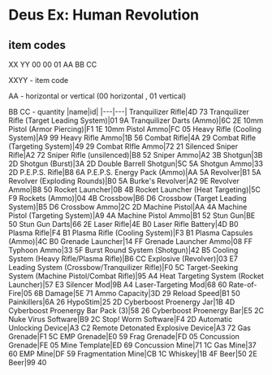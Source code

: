 # Deus Ex: Human Revolution
## item codes
XX YY 00 00 01 AA BB CC 

XXYY - item code 

AA - horizontal or vertical (00 horizontal , 01 vertical) 

BB CC - quantity 
|name|id|
|---|---|
Tranquilizer Rifle|4D 73 
Tranquilizer Rifle (Target Leading System)|01 9A 
Tranquilizer Darts (Ammo)|6C 2E 
10mm Pistol (Armor Piercing)|F1 1E 
10mm Pistol Ammo|FC 05 
Heavy Rifle (Cooling System)|A9 99 
Heavy Rifle Ammo|1B 56 
Combat Rifle|4A 29 
Combat Rifle (Targeting System)|49 29 
Combat RIfle Ammo|72 21 
Silenced Sniper Rifle|A2 72 
Sniper Rifle (unsilenced)|B8 52 
Sniper Ammo|A2 3B 
Shotgun|3B 2D 
Shotgun (Burst)|3A 2D 
Double Barrell Shotgun|5C 5A 
Shotgun Ammo|33 2D 
P.E.P.S. Rifle|B8 6A 
P.E.P.S. Energy Pack (Ammo)|AA 5A 
Revolver|B1 5A 
Revolver (Exploding Rounds)|B0 5A 
Burke's Revolver|A2 9E 
Revolver Ammo|B8 50 
Rocket Launcher|0B 4B 
Rocket Launcher (Heat Targeting)|5C F9 
Rockets (Ammo)|04 4B 
Crossbow|B6 D6 
Crossbow (Target Leading System)|B5 D6 
Crossbow Ammo|2C 2D 
Machine Pistol|AA 4A 
Machine Pistol (Targeting System)|A9 4A 
Machine Pistol Ammo|B1 52 
Stun Gun|BE 50 
Stun Gun Darts|66 2E 
Laser Rifle|4E B0 
Laser Rifle Battery|4D B0 
Plasma Rifle|F4 B1 
Plasma Rifle (Cooling System)|F3 B1 
Plasma Capsules (Ammo)|4C B0 
Grenade Launcher|14 FF 
Grenade Launcher Ammo|08 FF 
Typhoon Ammo|33 5F 
Burst Round System (Shotgun)|42 B5 
Cooling System (Heavy Rifle/Plasma Rifle)|B6 CC 
Explosive (Revolver)|03 E7 
Leading System (Crossbow/Tranquilizer Rifle)|F0 5C 
Target-Seeking System (Machine Pistol/Combat Rifle)|95 A4 
Heat Targeting System (Rocket Launcher)|57 E3 
Silencer Mod|9B A4 
Laser-Targeting Mod|68 60 
Rate-of-Fire|05 6B 
Damage|5E 71 
Ammo Capacity|3D 29 
Reload Speed|B1 50 
Painkillers|6A 26 
HypoStim|25 2D 
Cyberboost Proenergy Jar|1B 4D 
Cyberboost Proenergy Bar Pack (3)|58 26 
Cyberboost Proenergy Bar|E5 2C 
Nuke Virus Software|B9 2C 
Stop! Worm Software|F4 2D 
Automatic Unlocking Device|A3 C2 
Remote Detonated Explosive Device|A3 72 
Gas Grenade|F1 5C 
EMP Grenade|E0 59 
Frag Grenade|FD 05 
Concussion Grenade|FE 05 
Mine Template|ED 69 
Concussion Mine|71 1C 
Gas Mine|37 60 
EMP Mine|DF 59 
Fragmentation Mine|CB 1C 
Whiskey|1B 4F 
Beer|50 2E 
Beer|99 40






